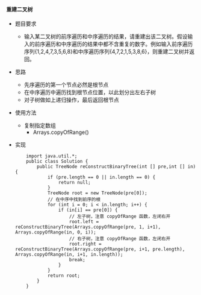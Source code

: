 #### 重建二叉树
+ 题目要求
    + 输入某二叉树的前序遍历和中序遍历的结果，请重建出该二叉树。假设输入的前序遍历和中序遍历的结果中都不含重复的数字。例如输入前序遍历序列{1,2,4,7,3,5,6,8}和中序遍历序列{4,7,2,1,5,3,8,6}，则重建二叉树并返回。

+ 思路
    + 先序遍历的第一个节点必然是根节点
    + 在中序遍历中遍历找到根节点位置，以此划分出左右子树
    + 对子树做如上递归操作，最后返回根节点
+ 使用方法
    + 复制指定数组
        + Arrays.copyOfRange()
+ 实现
    ```
        import java.util.*;
        public class Solution {
            public TreeNode reConstructBinaryTree(int [] pre,int [] in) {
                if (pre.length == 0 || in.length == 0) {
                    return null;
                }
                TreeNode root = new TreeNode(pre[0]);
                // 在中序中找到前序的根
                for (int i = 0; i < in.length; i++) {
                    if (in[i] == pre[0]) {
                        // 左子树，注意 copyOfRange 函数，左闭右开
                        root.left = reConstructBinaryTree(Arrays.copyOfRange(pre, 1, i+1), Arrays.copyOfRange(in, 0, i));
                        // 右子树，注意 copyOfRange 函数，左闭右开
                        root.right = reConstructBinaryTree(Arrays.copyOfRange(pre, i+1, pre.length), Arrays.copyOfRange(in, i+1, in.length));
                        break;
                    }
                }
                return root;
            }
        }
    ```